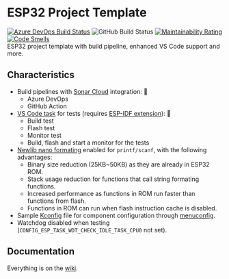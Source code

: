 # ESP32 Project Template

[![Azure DevOps Build Status](https://dev.azure.com/gfurtadoalmeida/GitHub/_apis/build/status%2Fesp32%2Fproject-template)](https://dev.azure.com/gfurtadoalmeida/GitHub/_build/latest?definitionId=52) ![GitHub Build Status](https://github.com/gfurtadoalmeida/esp32-project-template/actions/workflows/build.yml/badge.svg) [![Maintainability Rating](https://sonarcloud.io/api/project_badges/measure?project=esp32_project_template&metric=sqale_rating)](https://sonarcloud.io/summary/new_code?id=esp32_project_template) [![Code Smells](https://sonarcloud.io/api/project_badges/measure?project=esp32_project_template&metric=code_smells)](https://sonarcloud.io/summary/new_code?id=esp32_project_template)   
ESP32 project template with build pipeline, enhanced VS Code support and more.  

## Characteristics

* Build pipelines with [Sonar Cloud](https://sonarcloud.io/) integration: 🚀
  * Azure DevOps
  * GitHub Action
* [VS Code task](https://code.visualstudio.com/docs/editor/tasks) for tests (requires [ESP-IDF extension](https://marketplace.visualstudio.com/items?itemName=espressif.esp-idf-extension)): 🧪
  * Build test
  * Flash test
  * Monitor test
  * Build, flash and start a monitor for the tests
* [Newlib nano formating](https://docs.espressif.com/projects/esp-idf/en/latest/esp32/api-guides/performance/size.html?#newlib-nano-formatting) enabled for `printf/scanf`, with the following advantages:
  * Binary size reduction (25KB~50KB) as they are already in ESP32 ROM.
  * Stack usage reduction for functions that call string formating functions.
  * Increased performance as functions in ROM run faster than functions from flash. 
  * Functions in ROM can run when flash instruction cache is disabled.
* Sample [Kconfig](/components/component_name/Kconfig) file for component configuration through [menuconfig](https://docs.espressif.com/projects/esp-idf/en/latest/esp32/api-reference/kconfig.html).
* Watchdog disabled when testing (`CONFIG_ESP_TASK_WDT_CHECK_IDLE_TASK_CPU0` not set).

## Documentation

Everything is on the [wiki](https://github.com/gfurtadoalmeida/esp32-project-template/wiki).
